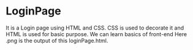 # LoginPage
It is a Login page using HTML and CSS. CSS is used to decorate it and HTML is used for basic purpose.
We can learn basics of front-end
Here .png is the output of this loginPage.html.

